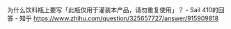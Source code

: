 为什么饮料瓶上要写「此瓶仅用于灌装本产品，请勿重复使用」？ - Sail 410的回答 - 知乎
https://www.zhihu.com/question/325657727/answer/915909818

